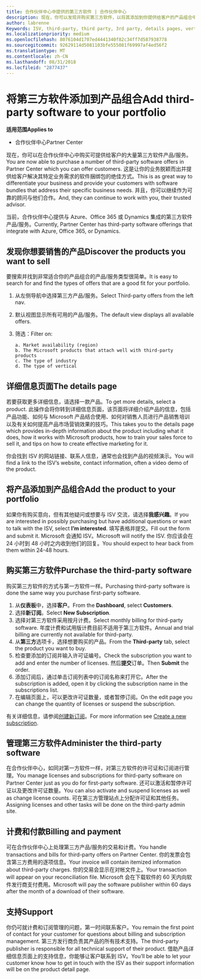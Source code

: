 ```yaml
---
title: 合作伙伴中心中提供的第三方软件 | 合作伙伴中心
description: 现在，你可以发现并购买第三方软件，以将其添加到你提供给客户的产品组合中。
author: labrenne
Keywords: ISV, third-party, third party, 3rd party, details pages, vertical software, software publisher
ms.localizationpriority: medium
ms.openlocfilehash: 8076104d1707ed4441340f82c34ff7d587938778
ms.sourcegitcommit: 92629114d5081103bfe555081f69997af4ed56f2
ms.translationtype: MT
ms.contentlocale: zh-CN
ms.lasthandoff: 08/31/2018
ms.locfileid: "2877437"
---
```

# <a name="add-third-party-software-to-your-portfolio"></a><span data-ttu-id="1dd39-103">将第三方软件添加到产品组合</span><span class="sxs-lookup"><span data-stu-id="1dd39-103">Add third-party software to your portfolio</span></span>

**<span data-ttu-id="1dd39-104">适用范围</span><span class="sxs-lookup"><span data-stu-id="1dd39-104">Applies to</span></span>** 

- <span data-ttu-id="1dd39-105">合作伙伴中心</span><span class="sxs-lookup"><span data-stu-id="1dd39-105">Partner Center</span></span>


<span data-ttu-id="1dd39-106">现在，你可以在合作伙伴中心中购买可提供给客户的大量第三方软件产品/服务。</span><span class="sxs-lookup"><span data-stu-id="1dd39-106">You are now able to purchase a number of third-party software offers in Partner Center which you can offer customers.</span></span> <span data-ttu-id="1dd39-107">这是让你的业务脱颖而出并提供给客户解决其特定业务需求的软件捆绑包的绝佳方式。</span><span class="sxs-lookup"><span data-stu-id="1dd39-107">This is as great way to differentiate your business and provide your customers with software bundles that address their specific business needs.</span></span> <span data-ttu-id="1dd39-108">并且，你可以继续作为可靠的顾问与他们合作。</span><span class="sxs-lookup"><span data-stu-id="1dd39-108">And, they can continue to work with you, their trusted advisor.</span></span>

<span data-ttu-id="1dd39-109">当前，合作伙伴中心提供与 Azure、Office 365 或 Dynamics 集成的第三方软件产品/服务。</span><span class="sxs-lookup"><span data-stu-id="1dd39-109">Currently, Partner Center has third-party software offerings that integrate with Azure, Office 365, or Dynamics.</span></span>

## <a name="discover-the-products-you-want-to-sell"></a><span data-ttu-id="1dd39-110">发现你想要销售的产品</span><span class="sxs-lookup"><span data-stu-id="1dd39-110">Discover the products you want to sell</span></span>

<span data-ttu-id="1dd39-111">要搜索并找到非常适合你的产品组合的产品/服务类型很简单。</span><span class="sxs-lookup"><span data-stu-id="1dd39-111">It is easy to search for and find the types of offers that are a good fit for your portfolio.</span></span> 
1.  <span data-ttu-id="1dd39-112">从左侧导航中选择第三方产品/服务。</span><span class="sxs-lookup"><span data-stu-id="1dd39-112">Select Third-party offers from the left nav.</span></span> 
2.  <span data-ttu-id="1dd39-113">默认视图显示所有可用的产品/服务。</span><span class="sxs-lookup"><span data-stu-id="1dd39-113">The default view displays all available offers.</span></span> 
3.  <span data-ttu-id="1dd39-114">筛选：</span><span class="sxs-lookup"><span data-stu-id="1dd39-114">Filter on:</span></span>

        a. Market availability (region) 
        b. The Microsoft products that attach well with third-party products  
        c. The type of industry 
        d. The type of vertical 

## <a name="the-details-page"></a><span data-ttu-id="1dd39-115">详细信息页面</span><span class="sxs-lookup"><span data-stu-id="1dd39-115">The details page</span></span>

<span data-ttu-id="1dd39-116">若要获取更多详细信息，请选择一款产品。</span><span class="sxs-lookup"><span data-stu-id="1dd39-116">To get more details, select a product.</span></span> <span data-ttu-id="1dd39-117">此操作会将你转到详细信息页面，该页面将详细介绍产品的信息，包括产品功能、如何与 Microsoft 产品结合使用、如何对销售人员进行产品销售培训以及有关如何提高产品市场营销效果的技巧。</span><span class="sxs-lookup"><span data-stu-id="1dd39-117">This takes you to the details page which provides in-depth information about the product including what it does, how it works with Microsoft products, how to train your sales force to sell it, and tips on how to create effective marketing for it.</span></span> 

<span data-ttu-id="1dd39-118">你会找到 ISV 的网站链接、联系人信息，通常也会找到产品的视频演示。</span><span class="sxs-lookup"><span data-stu-id="1dd39-118">You will find a link to the ISV’s website, contact information, often a video demo of the product.</span></span> 

## <a name="add-the-product-to-your-portfolio"></a><span data-ttu-id="1dd39-119">将产品添加到产品组合</span><span class="sxs-lookup"><span data-stu-id="1dd39-119">Add the product to your portfolio</span></span>

<span data-ttu-id="1dd39-120">如果你有购买意向，但有其他疑问或想要与 ISV 交流，请选择**我感兴趣**。</span><span class="sxs-lookup"><span data-stu-id="1dd39-120">If you are interested in possibly purchasing but have additional questions or want to talk with the ISV, select **I’m interested**.</span></span> <span data-ttu-id="1dd39-121">填写表格并提交。</span><span class="sxs-lookup"><span data-stu-id="1dd39-121">Fill out the form and submit it.</span></span> <span data-ttu-id="1dd39-122">Microsoft 会通知 ISV。</span><span class="sxs-lookup"><span data-stu-id="1dd39-122">Microsoft will notify the ISV.</span></span> <span data-ttu-id="1dd39-123">你应该会在 24 小时到 48 小时之内收到他们的回复。</span><span class="sxs-lookup"><span data-stu-id="1dd39-123">You should expect to hear back from them within 24-48 hours.</span></span> 

## <a name="purchase-the-third-party-software"></a><span data-ttu-id="1dd39-124">购买第三方软件</span><span class="sxs-lookup"><span data-stu-id="1dd39-124">Purchase the third-party software</span></span>

<span data-ttu-id="1dd39-125">购买第三方软件的方式与第一方软件一样。</span><span class="sxs-lookup"><span data-stu-id="1dd39-125">Purchasing third-party software is done the same way you purchase first-party software.</span></span> 

1.  <span data-ttu-id="1dd39-126">从**仪表板**中，选择**客户**。</span><span class="sxs-lookup"><span data-stu-id="1dd39-126">From the **Dashboard**, select **Customers**.</span></span>
2.  <span data-ttu-id="1dd39-127">选择**新订阅**。</span><span class="sxs-lookup"><span data-stu-id="1dd39-127">Select **New Subscription**.</span></span>
3.  <span data-ttu-id="1dd39-128">选择对第三方软件采用按月计费。</span><span class="sxs-lookup"><span data-stu-id="1dd39-128">Select monthly billing for third-party software.</span></span> <span data-ttu-id="1dd39-129">年度计费和试用版计费目前不适用于第三方软件。</span><span class="sxs-lookup"><span data-stu-id="1dd39-129">Annual and trial billing are currently not available for third-party.</span></span>
4.  <span data-ttu-id="1dd39-130">从**第三方**选项卡，选择想要购买的产品。</span><span class="sxs-lookup"><span data-stu-id="1dd39-130">From the **Third-party** tab, select the product you want to buy.</span></span>
5.  <span data-ttu-id="1dd39-131">检查要添加的订阅并输入许可证编号。</span><span class="sxs-lookup"><span data-stu-id="1dd39-131">Check the subscription you want to add and enter the number of licenses.</span></span> <span data-ttu-id="1dd39-132">然后**提交**订单。</span><span class="sxs-lookup"><span data-stu-id="1dd39-132">Then **Submit** the order.</span></span>
6.  <span data-ttu-id="1dd39-133">添加订阅后，通过单击订阅列表中的订阅名称来打开它。</span><span class="sxs-lookup"><span data-stu-id="1dd39-133">After the subscription is added, open it by clicking the subscription name in the subscriptions list.</span></span> 
7.  <span data-ttu-id="1dd39-134">在编辑页面上，可以更改许可证数量，或者暂停订阅。</span><span class="sxs-lookup"><span data-stu-id="1dd39-134">On the edit page you can change the quantity of licenses or suspend the subscription.</span></span>

<span data-ttu-id="1dd39-135">有关详细信息，请参阅[创建新订阅](create-a-new-subscription.md)。</span><span class="sxs-lookup"><span data-stu-id="1dd39-135">For more information see [Create a new subscription](create-a-new-subscription.md).</span></span>

## <a name="administer-the-third-party-software"></a><span data-ttu-id="1dd39-136">管理第三方软件</span><span class="sxs-lookup"><span data-stu-id="1dd39-136">Administer the third-party software</span></span>

<span data-ttu-id="1dd39-137">在合作伙伴中心，如同对第一方软件一样，对第三方软件的许可证和订阅进行管理。</span><span class="sxs-lookup"><span data-stu-id="1dd39-137">You manage licenses and subscriptions for third-party software on Partner Center just as you do for first-party software.</span></span> <span data-ttu-id="1dd39-138">还可以激活和暂停许可证以及更改许可证数量。</span><span class="sxs-lookup"><span data-stu-id="1dd39-138">You can also activate and suspend licenses as well as change license counts.</span></span> <span data-ttu-id="1dd39-139">可在第三方管理站点上分配许可证和其他任务。</span><span class="sxs-lookup"><span data-stu-id="1dd39-139">Assigning licenses and other tasks will be done on the third-party admin site.</span></span>

## <a name="billing-and-payment"></a><span data-ttu-id="1dd39-140">计费和付款</span><span class="sxs-lookup"><span data-stu-id="1dd39-140">Billing and payment</span></span>

<span data-ttu-id="1dd39-141">可在合作伙伴中心上处理第三方产品/服务的交易和计费。</span><span class="sxs-lookup"><span data-stu-id="1dd39-141">You handle transactions and bills for third-party offers on Partner Center.</span></span> <span data-ttu-id="1dd39-142">你的发票会包含第三方费用的逐项信息。</span><span class="sxs-lookup"><span data-stu-id="1dd39-142">Your invoice will contain itemized information about third-party charges.</span></span> <span data-ttu-id="1dd39-143">你的交易会显示在对帐文件上。</span><span class="sxs-lookup"><span data-stu-id="1dd39-143">Your transaction will appear on your reconciliation file.</span></span> <span data-ttu-id="1dd39-144">Microsoft 会在下载软件的 60 天内向软件发行商支付费用。</span><span class="sxs-lookup"><span data-stu-id="1dd39-144">Microsoft will pay the software publisher within 60 days after the month of a download of their software.</span></span> 

## <a name="support"></a><span data-ttu-id="1dd39-145">支持</span><span class="sxs-lookup"><span data-stu-id="1dd39-145">Support</span></span>

<span data-ttu-id="1dd39-146">你仍可就计费和订阅管理的问题，第一时间联系客户。</span><span class="sxs-lookup"><span data-stu-id="1dd39-146">You remain the first point of contact for your customer for questions about billing and subscription management.</span></span> <span data-ttu-id="1dd39-147">第三方发行商负责其产品的所有技术支持。</span><span class="sxs-lookup"><span data-stu-id="1dd39-147">The third-party publisher is responsible for all technical support of their product.</span></span> <span data-ttu-id="1dd39-148">借助产品详细信息页面上的支持信息，你能够让客户联系到 ISV。</span><span class="sxs-lookup"><span data-stu-id="1dd39-148">You’ll be able to let your customer know how to get in touch with the ISV as their support information will be on the product detail page.</span></span>

